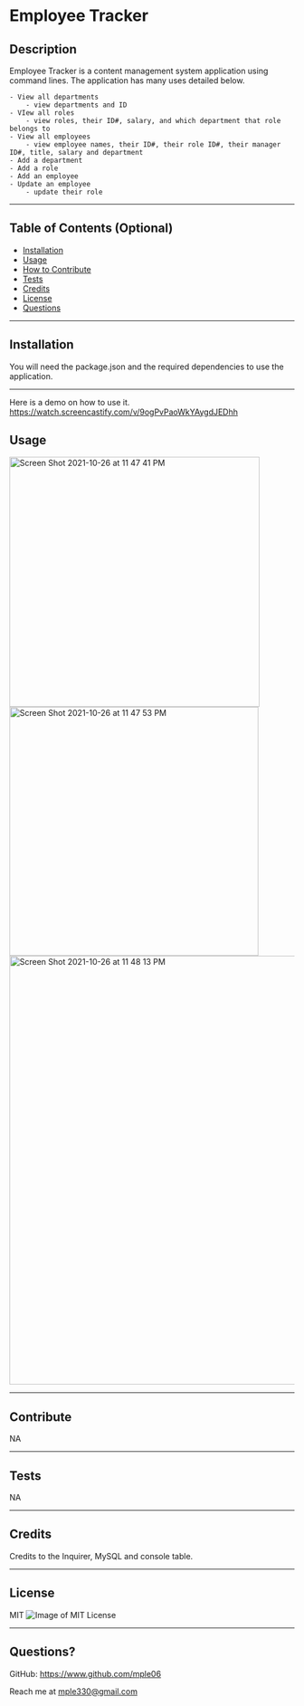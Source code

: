 # Employee Tracker

## Description

Employee Tracker is a content management system application using command lines. The application has many uses detailed below.

    - View all departments
        - view departments and ID
    - VIew all roles
        - view roles, their ID#, salary, and which department that role belongs to
    - View all employees
        - view employee names, their ID#, their role ID#, their manager ID#, title, salary and department
    - Add a department
    - Add a role
    - Add an employee
    - Update an employee
        - update their role

---

## Table of Contents (Optional)

- [Installation](#installation)
- [Usage](#usage)
- [How to Contribute](#contribute)
- [Tests](#tests)
- [Credits](#credits)
- [License](#license)
- [Questions](#questions)

---

## Installation

You will need the package.json and the required dependencies to use the application.

---

Here is a demo on how to use it.
https://watch.screencastify.com/v/9ogPvPaoWkYAygdJEDhh

## Usage

<img width="442" alt="Screen Shot 2021-10-26 at 11 47 41 PM" src="https://user-images.githubusercontent.com/90426657/139014381-5e4ff27f-98e2-4bfe-994e-6fa5a6a3d06f.png">
<img width="440" alt="Screen Shot 2021-10-26 at 11 47 53 PM" src="https://user-images.githubusercontent.com/90426657/139014386-606a3369-4818-474d-b8a0-8376bf40332d.png">
<img width="758" alt="Screen Shot 2021-10-26 at 11 48 13 PM" src="https://user-images.githubusercontent.com/90426657/139014388-65c7f8ed-f162-4999-94a3-b20181b40b31.png">

---

## Contribute

NA

---

## Tests

NA

---

## Credits

Credits to the Inquirer,  MySQL and console table.

---

## License

MIT ![Image of MIT License](https://img.shields.io/badge/License-MIT-blue.svg)

---

## Questions?

GitHub: https://www.github.com/mple06

Reach me at mple330@gmail.com
